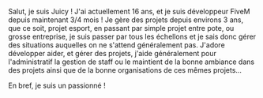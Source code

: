 Salut, je suis Juicy ! J'ai actuellement 16 ans, et je suis développeur FiveM depuis maintenant 3/4 mois ! Je gère des projets depuis environs 3 ans, que ce soit, projet esport, en passant par simple projet entre pote, ou grosse entreprise, je suis passer par tous les échellons et je sais donc gérer des situations auquelles on ne s'attend généralement pas.
J'adore développer aider, et gérer des projets, j'aide généralement pour l'administratif la gestion de staff ou le maintient de la bonne ambiance dans des projets ainsi que de la bonne organisations de ces mêmes projets...

En bref, je suis un passionné !
